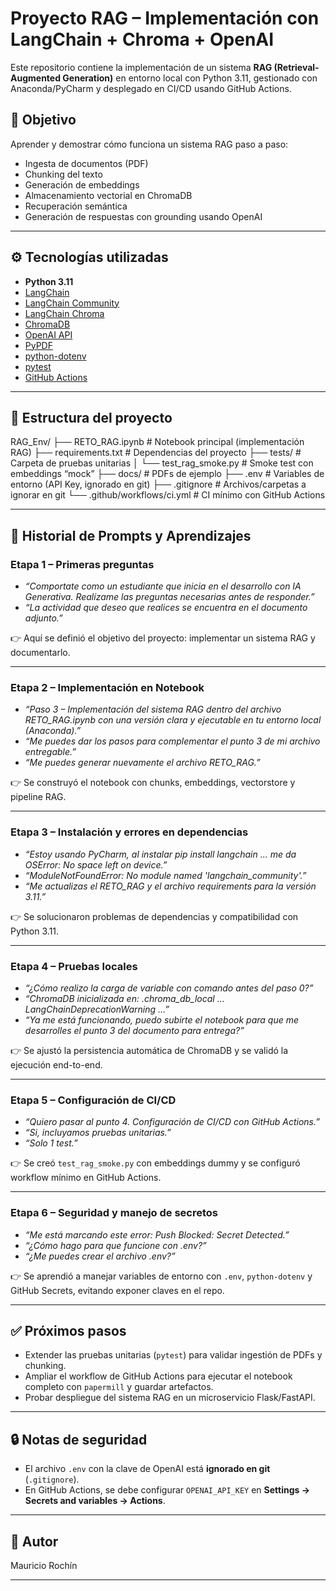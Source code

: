 # Proyecto RAG – Implementación con LangChain + Chroma + OpenAI

Este repositorio contiene la implementación de un sistema **RAG (Retrieval-Augmented Generation)** en entorno local con Python 3.11, gestionado con Anaconda/PyCharm y desplegado en CI/CD usando GitHub Actions.

## 🚀 Objetivo
Aprender y demostrar cómo funciona un sistema RAG paso a paso:  
- Ingesta de documentos (PDF)  
- Chunking del texto  
- Generación de embeddings  
- Almacenamiento vectorial en ChromaDB  
- Recuperación semántica  
- Generación de respuestas con grounding usando OpenAI  

---

## ⚙️ Tecnologías utilizadas
- **Python 3.11**
- [LangChain](https://www.langchain.com/)
- [LangChain Community](https://python.langchain.com/docs/modules/community/)
- [LangChain Chroma](https://docs.trychroma.com/)
- [ChromaDB](https://www.trychroma.com/)
- [OpenAI API](https://platform.openai.com/)
- [PyPDF](https://pypi.org/project/pypdf/)
- [python-dotenv](https://pypi.org/project/python-dotenv/)
- [pytest](https://docs.pytest.org/)
- [GitHub Actions](https://docs.github.com/en/actions)

---

## 📂 Estructura del proyecto

RAG_Env/
├── RETO_RAG.ipynb           # Notebook principal (implementación RAG)
├── requirements.txt         # Dependencias del proyecto
├── tests/                   # Carpeta de pruebas unitarias
│   └── test_rag_smoke.py    # Smoke test con embeddings “mock”
├── docs/                    # PDFs de ejemplo
├── .env                     # Variables de entorno (API Key, ignorado en git)
├── .gitignore               # Archivos/carpetas a ignorar en git
└── .github/workflows/ci.yml # CI mínimo con GitHub Actions


---

## 📝 Historial de Prompts y Aprendizajes

### Etapa 1 – Primeras preguntas
- *“Comportate como un estudiante que inicia en el desarrollo con IA Generativa. Realízame las preguntas necesarias antes de responder.”*  
- *“La actividad que deseo que realices se encuentra en el documento adjunto.”*  

👉 Aquí se definió el objetivo del proyecto: implementar un sistema RAG y documentarlo.

---

### Etapa 2 – Implementación en Notebook
- *“Paso 3 – Implementación del sistema RAG dentro del archivo RETO_RAG.ipynb con una versión clara y ejecutable en tu entorno local (Anaconda).”*  
- *“Me puedes dar los pasos para complementar el punto 3 de mi archivo entregable.”*  
- *“Me puedes generar nuevamente el archivo RETO_RAG.”*  

👉 Se construyó el notebook con chunks, embeddings, vectorstore y pipeline RAG.

---

### Etapa 3 – Instalación y errores en dependencias
- *“Estoy usando PyCharm, al instalar pip install langchain ... me da OSError: No space left on device.”*  
- *“ModuleNotFoundError: No module named 'langchain_community'.”*  
- *“Me actualizas el RETO_RAG y el archivo requirements para la versión 3.11.”*  

👉 Se solucionaron problemas de dependencias y compatibilidad con Python 3.11.

---

### Etapa 4 – Pruebas locales
- *“¿Cómo realizo la carga de variable con comando antes del paso 0?”*  
- *“ChromaDB inicializada en: .chroma_db_local … LangChainDeprecationWarning …”*  
- *“Ya me está funcionando, puedo subirte el notebook para que me desarrolles el punto 3 del documento para entrega?”*  

👉 Se ajustó la persistencia automática de ChromaDB y se validó la ejecución end-to-end.

---

### Etapa 5 – Configuración de CI/CD
- *“Quiero pasar al punto 4. Configuración de CI/CD con GitHub Actions.”*  
- *“Si, incluyamos pruebas unitarias.”*  
- *“Solo 1 test.”*  

👉 Se creó `test_rag_smoke.py` con embeddings dummy y se configuró workflow mínimo en GitHub Actions.

---

### Etapa 6 – Seguridad y manejo de secretos
- *“Me está marcando este error: Push Blocked: Secret Detected.”*  
- *“¿Cómo hago para que funcione con .env?”*  
- *“¿Me puedes crear el archivo .env?”*  

👉 Se aprendió a manejar variables de entorno con `.env`, `python-dotenv` y GitHub Secrets, evitando exponer claves en el repo.

---

## ✅ Próximos pasos
- Extender las pruebas unitarias (`pytest`) para validar ingestión de PDFs y chunking.  
- Ampliar el workflow de GitHub Actions para ejecutar el notebook completo con `papermill` y guardar artefactos.  
- Probar despliegue del sistema RAG en un microservicio Flask/FastAPI.  

---

## 🔒 Notas de seguridad
- El archivo `.env` con la clave de OpenAI está **ignorado en git** (`.gitignore`).  
- En GitHub Actions, se debe configurar `OPENAI_API_KEY` en **Settings → Secrets and variables → Actions**.  

---

## 👤 Autor
Mauricio Rochín  

---
